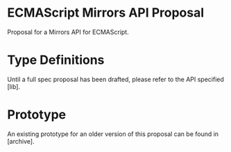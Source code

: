 # ECMAScript Mirrors API Proposal
Proposal for a Mirrors API for ECMAScript.

# Type Definitions
Until a full spec proposal has been drafted, please refer to the API specified [lib].

# Prototype
An existing prototype for an older version of this proposal can be found in [archive].
